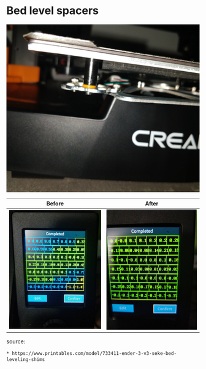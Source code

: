
# Bed level spacers

![](bed-level-spacer.jpg)

|Before|After|
|---|---|
| ![](bed-leveling-before.jpg) | ![](bed-leveling-after.jpg) |

source:

    * https://www.printables.com/model/733411-ender-3-v3-seke-bed-leveling-shims
